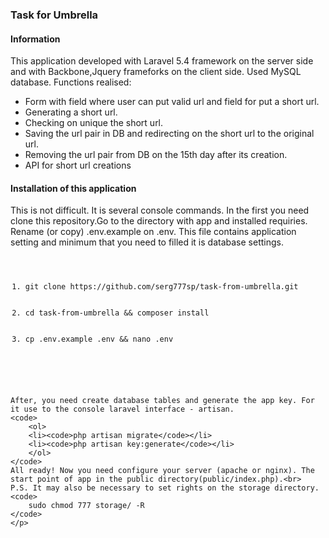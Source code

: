 <h3>Task for Umbrella </h3>
<div>
    <h4>Information</h4>
    <p>
	This application developed with Laravel 5.4 framework on the server side and with Backbone,Jquery frameforks on the client side. Used MySQL database. Functions realised:
	<ul>
	    <li>Form with field where user can put valid url and field for put a short url.</li>
	    <li>Generating a short url.</li>
	    <li>Checking on unique the short url.</li>
	    <li>Saving the url pair in DB and redirecting on the short url to the original url.</li>
	    <li>Removing the url pair from DB on the 15th day after its creation.</li>
	    <li>API for short url creations</li>
	</ul>
    </p>
</div>
<div>
    <h4>Installation of this application</h4>
    <p>
	This is not difficult. It is several console commands. In the first you need clone this repository.Go to the directory with app and installed requiries. Rename (or copy) .env.example on .env. This file сontains application setting and minimum that you need to filled it is database settings.
	<code>
	    <ol>
		<li>git clone https://github.com/serg777sp/task-from-umbrella.git</li>
		<li>cd task-from-umbrella && composer install</li>
		<li>cp .env.example .env && nano .env</li>
	    </ol>
	</code>

	After, you need create database tables and generate the app key. For it use to the console laravel interface - artisan.
	<code>
	    <ol>
		<li><code>php artisan migrate</code></li>
		<li><code>php artisan key:generate</code></li>
	    </ol>
	</code>
	All ready! Now you need configure your server (apache or nginx). The start point of app in the public directory(public/index.php).<br>
	P.S. It may also be necessary to set rights on the storage directory.
	<code>
	    sudo chmod 777 storage/ -R
	</code>
    </p>
</div>
